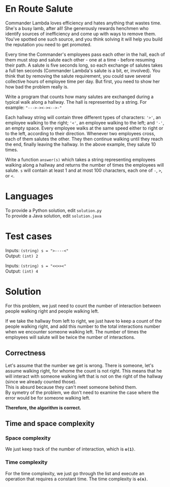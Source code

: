 En Route Salute
===============

Commander Lambda loves efficiency and hates anything that wastes time. She's a busy lamb, after all! She generously rewards henchmen who identify sources of inefficiency and come up with ways to remove them. You've spotted one such source, and you think solving it will help you build the reputation you need to get promoted.

Every time the Commander's employees pass each other in the hall, each of them must stop and salute each other - one at a time - before resuming their path. A salute is five seconds long, so each exchange of salutes takes a full ten seconds (Commander Lambda's salute is a bit, er, involved). You think that by removing the salute requirement, you could save several collective hours of employee time per day. But first, you need to show her how bad the problem really is.

Write a program that counts how many salutes are exchanged during a typical walk along a hallway. The hall is represented by a string. For example:
`"--->-><-><-->-"`

Each hallway string will contain three different types of characters: `'>'`, an employee walking to the right; `'<'`, an employee walking to the left; and `'-'`, an empty space. Every employee walks at the same speed either to right or to the left, according to their direction. Whenever two employees cross, each of them salutes the other. They then continue walking until they reach the end, finally leaving the hallway. In the above example, they salute 10 times.

Write a function `answer(s)` which takes a string representing employees walking along a hallway and returns the number of times the employees will salute. `s` will contain at least 1 and at most 100 characters, each one of `-`, `>`, or `<`.

Languages
=========

To provide a Python solution, edit `solution.py`
<br>
To provide a Java solution, edit `solution.java`

Test cases
==========

Inputs: `(string) s = ">----<"`
<br>
Output: `(int) 2`

Inputs: `(string) s = "<<>><"`
<br>
Output: `(int) 4`
    
Solution
========

For this problem, we just need to count the number of interaction between people walking right and people walking left.

If we take the hallway from left to right, we just have to keep a count of the people walking right, and add this number to the total interactions number when we encounter someone walking left. The number of times the employees will salute will be twice the number of interactions.

## Correctness
Let's assume that the number we get is wrong. There is someone, let's assume walking right, for whome the count is not right.
This means that he will interact with someone walking left that is not on the right of the hallway (since we already counted those).
<br>
This is absurd because they can't meet someone behind them.
<br>
By symetry of the problem, we don't need to examine the case where the error would be for someone walking left.

**Therefore, the algorithm is correct.**

## Time and space complexity

### Space complexity
We just keep track of the number of interaction, which is **`o(1)`**.

### Time complexity
For the time complexity, we just go through the list and execute an operation that requires a constant time. The time complexity is **`o(n)`**. 
